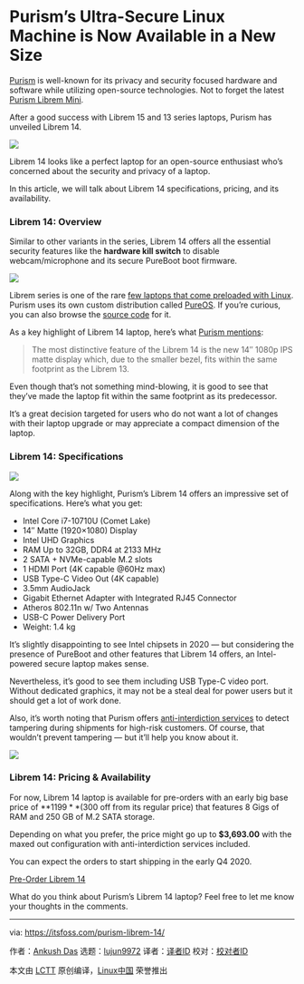[#]: collector: (lujun9972)
[#]: translator: ( )
[#]: reviewer: ( )
[#]: publisher: ( )
[#]: url: ( )
[#]: subject: (Purism’s Ultra-Secure Linux Machine is Now Available in a New Size)
[#]: via: (https://itsfoss.com/purism-librem-14/)
[#]: author: (Ankush Das https://itsfoss.com/author/ankush/)

Purism’s Ultra-Secure Linux Machine is Now Available in a New Size
======

[Purism][1] is well-known for its privacy and security focused hardware and software while utilizing open-source technologies. Not to forget the latest [Purism Librem Mini][2].

After a good success with Librem 15 and 13 series laptops, Purism has unveiled Librem 14.

![][3]

Librem 14 looks like a perfect laptop for an open-source enthusiast who’s concerned about the security and privacy of a laptop.

In this article, we will talk about Librem 14 specifications, pricing, and its availability.

### Librem 14: Overview

Similar to other variants in the series, Librem 14 offers all the essential security features like the **hardware kill switch** to disable webcam/microphone and its secure PureBoot boot firmware.

![][4]

Librem series is one of the rare [few laptops that come preloaded with Linux][5]. Purism uses its own custom distribution called [PureOS][6]. If you’re curious, you can also browse the [source code][7] for it.

As a key highlight of Librem 14 laptop, here’s what [Purism mentions][8]:

> The most distinctive feature of the Librem 14 is the new 14″ 1080p IPS matte display which, due to the smaller bezel, fits within the same footprint as the Librem 13.

Even though that’s not something mind-blowing, it is good to see that they’ve made the laptop fit within the same footprint as its predecessor.

It’s a great decision targeted for users who do not want a lot of changes with their laptop upgrade or may appreciate a compact dimension of the laptop.

### Librem 14: Specifications

![][9]

Along with the key highlight, Purism’s Librem 14 offers an impressive set of specifications. Here’s what you get:

  * Intel Core i7-10710U (Comet Lake)
  * 14″ Matte (1920×1080) Display
  * Intel UHD Graphics
  * RAM Up to 32GB, DDR4 at 2133 MHz
  * 2 SATA + NVMe-capable M.2 slots
  * 1 HDMI Port (4K capable @60Hz max)
  * USB Type-C Video Out (4K capable)
  * 3.5mm AudioJack
  * Gigabit Ethernet Adapter with Integrated RJ45 Connector
  * Atheros 802.11n w/ Two Antennas
  * USB-C Power Delivery Port
  * Weight: 1.4 kg



It’s slightly disappointing to see Intel chipsets in 2020 — but considering the presence of PureBoot and other features that Librem 14 offers, an Intel-powered secure laptop makes sense.

Nevertheless, it’s good to see them including USB Type-C video port. Without dedicated graphics, it may not be a steal deal for power users but it should get a lot of work done.

Also, it’s worth noting that Purism offers [anti-interdiction services][10] to detect tampering during shipments for high-risk customers. Of course, that wouldn’t prevent tampering — but it’ll help you know about it.

![][11]

### Librem 14: Pricing &amp; Availability

For now, Librem 14 laptop is available for pre-orders with an early big base price of **$1199** ($300 off from its regular price) that features 8 Gigs of RAM and 250 GB of M.2 SATA storage.

Depending on what you prefer, the price might go up to **$3,693.00** with the maxed out configuration with anti-interdiction services included.

You can expect the orders to start shipping in the early Q4 2020.

[Pre-Order Librem 14][12]

What do you think about Purism’s Librem 14 laptop? Feel free to let me know your thoughts in the comments.

--------------------------------------------------------------------------------

via: https://itsfoss.com/purism-librem-14/

作者：[Ankush Das][a]
选题：[lujun9972][b]
译者：[译者ID](https://github.com/译者ID)
校对：[校对者ID](https://github.com/校对者ID)

本文由 [LCTT](https://github.com/LCTT/TranslateProject) 原创编译，[Linux中国](https://linux.cn/) 荣誉推出

[a]: https://itsfoss.com/author/ankush/
[b]: https://github.com/lujun9972
[1]: https://puri.sm/
[2]: https://itsfoss.com/purism-librem-mini/
[3]: https://i0.wp.com/itsfoss.com/wp-content/uploads/2020/07/librem-14.jpg?ssl=1
[4]: https://i2.wp.com/itsfoss.com/wp-content/uploads/2020/07/Hardware-Kill-Switches-librem.jpg?ssl=1
[5]: https://itsfoss.com/get-linux-laptops/
[6]: https://itsfoss.com/pureos-convergence/
[7]: http://repo.pureos.net/pureos/pool/main/
[8]: https://puri.sm/posts/purism-launches-librem-14-successor-to-security-focused-librem-13-product-line/
[9]: https://i2.wp.com/itsfoss.com/wp-content/uploads/2020/07/librem-14-1.png?ssl=1
[10]: https://puri.sm/posts/anti-interdiction-services/
[11]: https://i0.wp.com/itsfoss.com/wp-content/uploads/2020/07/librem14-monitors-1-cropped.png?ssl=1
[12]: https://puri.sm/products/librem-14/
